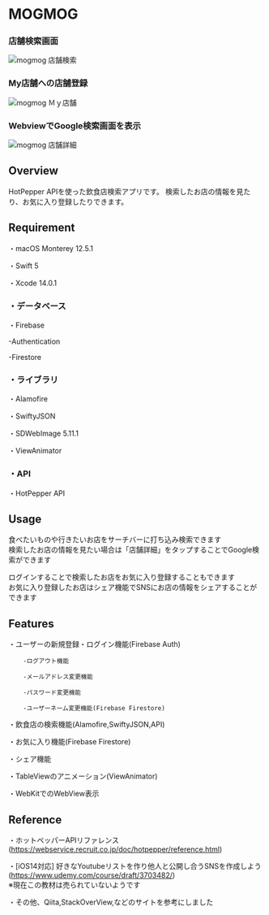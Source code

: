 # MOGMOG

### 店舗検索画面

![mogmog 店舗検索](https://user-images.githubusercontent.com/82147921/196184527-a7970361-7de0-4423-ac67-73c91e4523ca.gif)





### My店舗への店舗登録

![mogmog Ｍｙ店舗](https://user-images.githubusercontent.com/82147921/196184760-56a1f4ae-9253-4f00-b83e-61fdd5a43e84.gif)





### WebviewでGoogle検索画面を表示

![mogmog 店舗詳細](https://user-images.githubusercontent.com/82147921/196184796-9c466f33-026d-43c2-bd66-488f776c8cd1.gif)





## Overview

HotPepper APIを使った飲食店検索アプリです。
検索したお店の情報を見たり、お気に入り登録したりできます。

## Requirement

・macOS Monterey 12.5.1

・Swift 5

・Xcode 14.0.1

### ・データベース

・Firebase

  -Authentication
  
  -Firestore
  
  ### ・ライブラリ
  
・Alamofire

・SwiftyJSON

・SDWebImage 5.11.1

・ViewAnimator

### ・API

・HotPepper API

## Usage

食べたいものや行きたいお店をサーチバーに打ち込み検索できます  
検索したお店の情報を見たい場合は「店舗詳細」をタップすることでGoogle検索ができます

ログインすることで検索したお店をお気に入り登録することもできます  
お気に入り登録したお店はシェア機能でSNSにお店の情報をシェアすることができます


## Features

・ユーザーの新規登録・ログイン機能(Firebase Auth)

        -ログアウト機能
        
        -メールアドレス変更機能
        
        -パスワード変更機能
        
        -ユーザーネーム変更機能(Firebase Firestore)

・飲食店の検索機能(Alamofire,SwiftyJSON,API)

・お気に入り機能(Firebase Firestore)

・シェア機能

・TableViewのアニメーション(ViewAnimator)

・WebKitでのWebView表示

## Reference

・ホットペッパーAPIリファレンス  
(https://webservice.recruit.co.jp/doc/hotpepper/reference.html)

・[iOS14対応] 好きなYoutubeリストを作り他人と公開し合うSNSを作成しよう  
(https://www.udemy.com/course/draft/3703482/)  
※現在この教材は売られていないようです

・その他、Qiita,StackOverView,などのサイトを参考にしました

